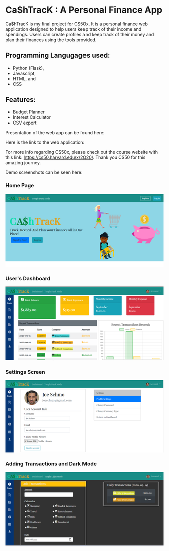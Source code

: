 # Ca$hTracK : A Personal Finance App

Ca$hTracK is my final project for CS50x. It is a personal 
finance web application designed to help users keep track of their 
income and spendings. Users can create profiles and keep track of 
their money and plan their finances using the tools provided. 

## Programming Langugages used: 
* Python (Flask), 
* Javascript, 
* HTML, and 
* CSS

## Features:
* Budget Planner
* Interest Calculator
* CSV export 

Presentation of the web app can be found here:

Here is the link to the web application: 

For more info regarding CS50x, please check out the course website with this link: https://cs50.harvard.edu/x/2020/. Thank you CS50 for this amazing journey.

Demo screenshots can be seen here:
### Home Page
![Home Page](/screenshots/homepage.png?raw=true "Title")

### User's Dashboard
![User's Dashboard](/screenshots/dashboard.png?raw=true "Title")

### Settings Screen
![Settings](/screenshots/settings.png?raw=true "Title")

### Adding Transactions and Dark Mode
![Add Transactions](/screenshots/transactions.png?raw=true "Title")
